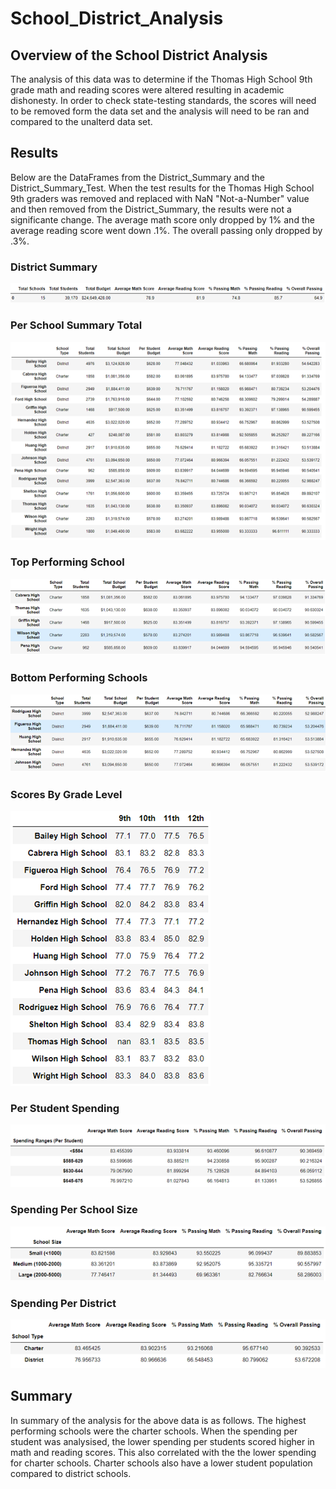 # School_District_Analysis

## Overview of the School District Analysis

The analysis of this data was to determine if the Thomas High School 9th grade math and reading scores were altered resulting in academic
dishonesty.  In order to check state-testing standards, the scores will need to be removed form the data set and the analysis will need 
to be ran and compared to the unalterd data set.   


## Results

Below are the DataFrames from the District_Summary and the District_Summary_Test.  When the test results for the Thomas High School 9th graders
was removed and replaced with NaN "Not-a-Number" value and then removed from the District_Summary, the results were not a significante change.
The average math score only dropped by 1% and the average reading score went down .1%.  The overall passing only dropped by .3%.


### District Summary


![](https://github.com/crashdean/School_District_Analysis/blob/main/Resources/Distict_summary_Test.png)


### Per School Summary Total



![](https://github.com/crashdean/School_District_Analysis/blob/main/Resources/District_Summary_Total.png)


### Top Performing School



![](https://github.com/crashdean/School_District_Analysis/blob/main/Resources/Top_Performers.png)


### Bottom Performing Schools



![](https://github.com/crashdean/School_District_Analysis/blob/main/Resources/Bottom_Performers.png)


### Scores By Grade Level



![](https://github.com/crashdean/School_District_Analysis/blob/main/Resources/Score_By_Grade.png)


### Per Student Spending



![](https://github.com/crashdean/School_District_Analysis/blob/main/Resources/Score_Per_School_Spending.png)


### Spending Per School Size



![](https://github.com/crashdean/School_District_Analysis/blob/main/Resources/Spending_Per_School_Size.png)


### Spending Per District



![](https://github.com/crashdean/School_District_Analysis/blob/main/Resources/Spending_Per_District.png)



## Summary


In summary of the analysis for the above data is as follows.   The highest performing schools were the charter schools.   When the 
spending per student was analysised, the lower spending per students scored higher in math and reading scores.   This also correlated 
with the the lower spending for charter schools.   Charter schools also have a lower student population compared to district schools.
